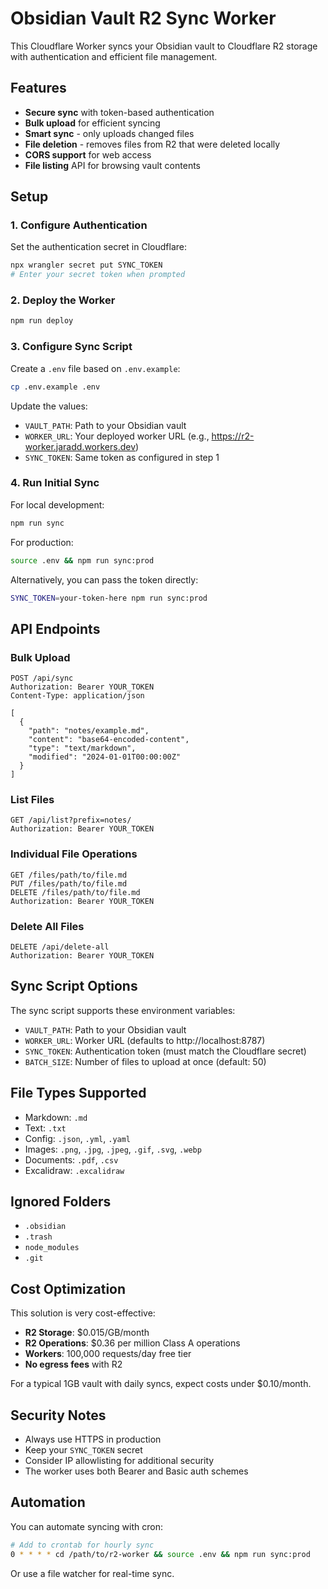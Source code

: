 # Obsidian Vault R2 Sync Worker

This Cloudflare Worker syncs your Obsidian vault to Cloudflare R2 storage with authentication and efficient file management.

## Features

- **Secure sync** with token-based authentication
- **Bulk upload** for efficient syncing
- **Smart sync** - only uploads changed files
- **File deletion** - removes files from R2 that were deleted locally
- **CORS support** for web access
- **File listing** API for browsing vault contents

## Setup

### 1. Configure Authentication

Set the authentication secret in Cloudflare:

```bash
npx wrangler secret put SYNC_TOKEN
# Enter your secret token when prompted
```

### 2. Deploy the Worker

```bash
npm run deploy
```

### 3. Configure Sync Script

Create a `.env` file based on `.env.example`:

```bash
cp .env.example .env
```

Update the values:
- `VAULT_PATH`: Path to your Obsidian vault
- `WORKER_URL`: Your deployed worker URL (e.g., https://r2-worker.jaradd.workers.dev)
- `SYNC_TOKEN`: Same token as configured in step 1

### 4. Run Initial Sync

For local development:
```bash
npm run sync
```

For production:
```bash
source .env && npm run sync:prod
```

Alternatively, you can pass the token directly:
```bash
SYNC_TOKEN=your-token-here npm run sync:prod
```

## API Endpoints

### Bulk Upload
```
POST /api/sync
Authorization: Bearer YOUR_TOKEN
Content-Type: application/json

[
  {
    "path": "notes/example.md",
    "content": "base64-encoded-content",
    "type": "text/markdown",
    "modified": "2024-01-01T00:00:00Z"
  }
]
```

### List Files
```
GET /api/list?prefix=notes/
Authorization: Bearer YOUR_TOKEN
```

### Individual File Operations
```
GET /files/path/to/file.md
PUT /files/path/to/file.md
DELETE /files/path/to/file.md
Authorization: Bearer YOUR_TOKEN
```

### Delete All Files
```
DELETE /api/delete-all
Authorization: Bearer YOUR_TOKEN
```

## Sync Script Options

The sync script supports these environment variables:
- `VAULT_PATH`: Path to your Obsidian vault
- `WORKER_URL`: Worker URL (defaults to http://localhost:8787)
- `SYNC_TOKEN`: Authentication token (must match the Cloudflare secret)
- `BATCH_SIZE`: Number of files to upload at once (default: 50)

## File Types Supported

- Markdown: `.md`
- Text: `.txt`
- Config: `.json`, `.yml`, `.yaml`
- Images: `.png`, `.jpg`, `.jpeg`, `.gif`, `.svg`, `.webp`
- Documents: `.pdf`, `.csv`
- Excalidraw: `.excalidraw`

## Ignored Folders

- `.obsidian`
- `.trash`
- `node_modules`
- `.git`

## Cost Optimization

This solution is very cost-effective:
- **R2 Storage**: $0.015/GB/month
- **R2 Operations**: $0.36 per million Class A operations
- **Workers**: 100,000 requests/day free tier
- **No egress fees** with R2

For a typical 1GB vault with daily syncs, expect costs under $0.10/month.

## Security Notes

- Always use HTTPS in production
- Keep your `SYNC_TOKEN` secret
- Consider IP allowlisting for additional security
- The worker uses both Bearer and Basic auth schemes

## Automation

You can automate syncing with cron:

```bash
# Add to crontab for hourly sync
0 * * * * cd /path/to/r2-worker && source .env && npm run sync:prod
```

Or use a file watcher for real-time sync.